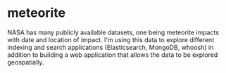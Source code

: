 # meteorite
NASA has many publicly available datasets, one being meteorite impacts with date and location of impact.
I'm using this data to explore different indexing and search applications (Elasticsearch, MongoDB, whoosh)
in addition to building a web application that allows the data to be explored geospatially.
